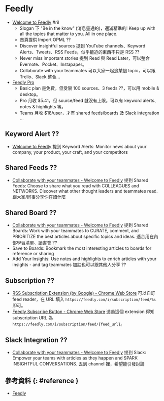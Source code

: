 # Feedly

  - [Welcome to Feedly](https://feedly.com/i/welcome) #ril
      - Slogan 下 "Be in the know" (消息靈通的)，還滿精準的! Keep up with all the topics that matter to you. All in one place.
      - 首頁提供 Import OPML ??
      - Discover insightful sources 提到 YouTube channels、Keyword Alerts、Tweets、RSS Feeds，似乎能追的東西不只是 RSS ??
      - Never miss important stories 提到 Read 與 Read Later，可以整合 Evernote、Pocket、Instapaper。
      - Collaborate with your teammates 可以大家一起追某個 topic，可以跟 Trello、Slack 整合...
  - [Feedly Pro](https://feedly.com/i/pro/introduction)
      - Basic plan 是免費，但受限 100 sources、3 feeds ??，可以用 mobile & desktop。
      - Pro 月收 $5.41，但 source/feed 就沒有上限，可以有 keyword alerts、notes & highlights 等。
      - Teams 月收 $18/user，才有 shared feeds/boards 及 Slack integration ...

## Keyword Alert ??

  - [Welcome to Feedly](https://feedly.com/i/welcome) 提到 Keyword Alerts: Monitor news about your company, your product, your craft, and your competitors

## Shared Feeds ??

  - [Collaborate with your teammates - Welcome to Feedly](https://feedly.com/i/welcome) 提到 Shared Feeds: Choose to share what you read with COLLEAGUES and NETWORKS. Discover what other thought leaders and teammates read. 跟大家/同事分享你在讀什麼

## Shared Board ??

  - [Collaborate with your teammates - Welcome to Feedly](https://feedly.com/i/welcome) 提到 Shared Boards: Work with your teammates to CURATE, comment, and PRIORITIZE the best articles about specific topics and ideas. 適合用在內部學習清單、讀書會 ??
  - Save to Boards: Bookmark the most interesting articles to boards for reference or sharing
  - Add Your Insights: Use notes and highlights to enrich articles with your insights - and tag teammates 加註也可以跟其他人分享 ??

## Subscription ??

  - [RSS Subscription Extension \(by Google\) \- Chrome Web Store](https://chrome.google.com/webstore/detail/rss-subscription-extensio/nlbjncdgjeocebhnmkbbbdekmmmcbfjd) 可以自訂 feed reader，在 URL 填入 `https://feedly.com/i/subscription/feed/%s` 即可。
  - [Feedly Subscribe Button \- Chrome Web Store](https://chrome.google.com/webstore/detail/feedly-subscribe-button/gbbnddjfcllebfcnihfgmdplgaiejepc) 透過這個 extension 得知 subscription URL 為 `https://feedly.com/i/subscription/feed/{feed_url}`。

## Slack Integration ??

  - [Collaborate with your teammates - Welcome to Feedly](https://feedly.com/i/welcome) 提到 Slack: Empower your teams with articles as they happen and SPARK INSIGHTFUL CONVERSATIONS. 丟到 channel 裡，希望能引發討論

## 參考資料 {: #reference }

  - [Feedly](https://feedly.com/)
